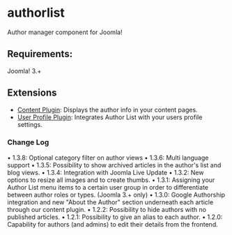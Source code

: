 # authorlist
Author manager component for Joomla!

## Requirements:

Joomla! 3.+

## Extensions

* [Content Plugin](https://github.com/jesusvargasgarita/authorlist_content_plugin):
  Displays the author info in your content pages.
* [User Profile Plugin](https://github.com/jesusvargasgarita/authorlist_user_profile_plugin):
  Integrates Author List with your users profile settings.

### Change Log

• 1.3.8: Optional category filter on author views
• 1.3.6: Multi language support
• 1.3.5: Possibility to show archived articles in the author's list and blog views.
• 1.3.4: Integration with Joomla Live Update
• 1.3.2: New options to resize all images and to create thumbs.
• 1.3.1: Assigning your Author List menu items to a certain user group in order to differentiate between author roles or types. (Joomla 3.+ only)
• 1.3.0: Google Authorship integration and new "About the Author" section underneath each article through our content plugin.
• 1.2.2: Possibility to hide authors with no published articles.
• 1.2.1: Possibility to give an alias to each author.
• 1.2.0: Capability for authors (and admins) to edit their details from the frontend.
